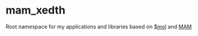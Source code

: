 # mam_xedth
Root namespace for my applications and libraries based on [$mol](https://github.com/hyoo-ru/mam) and [MAM](https://github.com/hyoo-ru/mam_mol)

